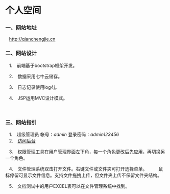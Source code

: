 # 个人空间
 
### 一、网站地址
    
    http://qianchengjie.cn 



### 二、网站设计

    1.　前端基于bootstrap框架开发。 
      
    2.　数据采用七牛云储存。  
      
    3.　日志记录使用log4j。  
      
    4.　JSP运用MVC设计模式。
    
    
    
### 三、网站指引
    
    1.　超级管理员 帐号：_admin_  登录密码：_admin123456_  
      
    2.　[访问后台](http://qianchengjie.cn/cms  "点击链接访问后台")  
      
    3.　权限管理工具在用户管理界面左下角，每一个角色更改后先应用，再切换另一个角色。 
      
    4.　文件管理系统双击打开文件。右键文件或文件夹可打开选择菜单。  
       鼠标停留可显示文件信息。支持文件拖拽上传，但文件夹上传不保留文件夹结构。  
        
    5.　文档测试中的用户EXCEL表可以在文件管理系统中找到。
